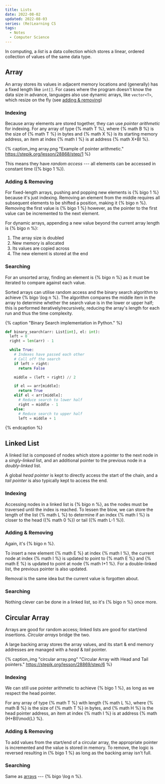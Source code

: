 ```yaml
---
title: Lists
date: 2022-08-02
updated: 2022-08-03
series: (Re)Learning CS
tags:
  - Notes
  - Computer Science
---
```


In computing, a _list_ is a data collection which stores <!--excerpt-->a linear,
ordered collection of values of the same data type.<!--excerpt-->

## Array

An array stores its values in adjacent memory locations and (generally) has a
fixed length like `int[]`. For cases where the program doesn't know the data
size in advance, languages also use dynamic arrays, like `vector<T>`, which
resize on the fly (see [adding & removing](#Adding-amp-Removing))

### Indexing

Because array elements are stored together, they can use _pointer arithmetic_
for indexing. For any array of type {% math T %}, where {% math B %} is the size
of {% math T %} in bytes and {% math X %} is its starting memory address, an
item at index {% math I %} is at address {% math X+BI %}.

{% caption_img array.png "Example of pointer arithmetic." https://stepik.org/lesson/28868/step/1 %}

This means they have _random access_ --- all elements can be accessed in
constant time ({% bigo 1 %}).

### Adding & Removing

For fixed-length arrays, pushing and popping new elements is {% bigo 1 %}
because it's just indexing. Removing an element from the middle requires all
subsequent elements to be shifted a position, making it {% bigo n %}. Removing
the first value is {% bigo 1 %} however, as the pointer to the first value can
be incremented to the next element.

For dynamic arrays, appending a new value beyond the current array length is {%
bigo n %}:

1. The array size is doubled
2. New memory is allocated
3. Its values are copied across
4. The new element is stored at the end

### Searching

For an unsorted array, finding an element is {% bigo n %} as it must be iterated
to compare against each value.

Sorted arrays can utilise random access and the binary search algorithm to
achieve {% bigo \log n %}. The algorithm compares the middle item in the array
to determine whether the search value is in the lower or upper half; this is
performed iteratively/recursively, reducing the array's length for each run and
thus the time complexity.

{% caption "Binary Search implementation in Python." %}

```python
def binary_search(arr: List[int], el: int):
  left = 0
  right = len(arr) - 1

  while True:
    # Indexes have passed each other
    # Call off the search
    if left > right:
      return False

    middle = (left + right) // 2

    if el == arr[middle]:
      return True
    elif el < arr[middle]:
      # Reduce search to lower half
      right = middle - 1
    else:
      # Reduce search to upper half
      left = middle + 1
```

{% endcaption %}

## Linked List

A linked list is composed of nodes which store a pointer to the next node in a
_singly-linked_ list, and an additional pointer to the previous node in a
_doubly-linked_ list.

A global _head pointer_ is kept to directly access the start of the chain, and a
_tail pointer_ is also typically kept to access the end.

### Indexing

Accessing nodes in a linked list is {% bigo n %}, as the nodes must be traversed
until the index is reached. To lessen the blow, we can store the length of the
list {% math L %} to determine if an index {% math I %} is closer to the head
({% math 0 %}) or tail ({% math L-1 %}).

### Adding & Removing

Again, it's {% bigo n %}.

To insert a new element {% math E %} at index {% math I %}, the current node at
index {% math I %} is updated to point to {% math E %} and {% math E %} is
updated to point at node {% math I+1 %}. For a double-linked list, the previous
pointer is also updated.

Removal is the same idea but the current value is forgotten about.

### Searching

Nothing clever can be done in a linked list, so it's {% bigo n %} once more.

## Circular Array

Arrays are good for random access; linked lists are good for start/end
insertions. _Circular arrays_ bridge the two.

A large backing array stores the array values, and its start & end memory
addresses are managed with a _head_ & _tail_ pointer.

{% caption_img "circular array.png" "Circular Array with Head and Tail pointers."
https://stepik.org/lesson/28869/step/6 %}

### Indexing

We can still use pointer arithmetic to achieve {% bigo 1 %}, as long as we
respect the head pointer.

For any array of type {% math T %} with length {% math L %}, where {% math B %}
is the size of {% math T %} in bytes, and {% math H %} is the head pointer
address, an item at index {% math I %} is at address {% math (H+BI)\mod{L} %}.

### Adding & Removing

To add values from the start/end of a circular array, the appropriate pointer is
incremented and the value is stored in memory. To remove, the logic is reversed
resulting in {% bigo 1 %} as long as the backing array isn't full.

### Searching

Same as [arrays](#Searching) --- {% bigo \log n %}.
